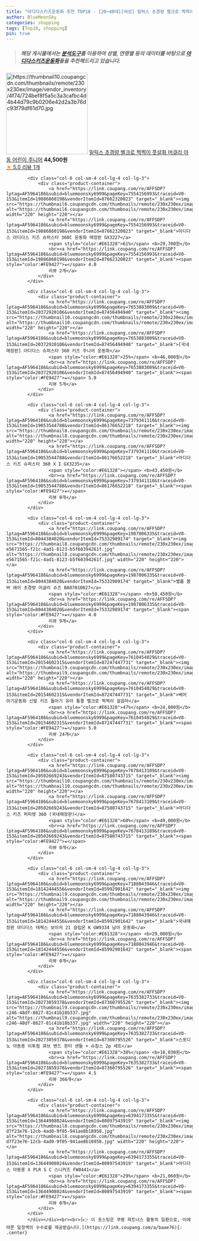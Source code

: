 ```yaml
---
title: "아디다스키즈운동화 추천 TOP10 - [20~40대][여성] 밀릭스 초경량 벨크로 찍찍이 풋살화 머큐리 아동 어린이 주니어"
author: BlueMoonSky
categories: shopping
tags: [Top10, shopping]
pin: true
---
```


> ##### 해당 게시물에서는 [**분석도구**](https://itemscout.io/)를 이용하여 **성별**, **연령별** 등의 데이터를 바탕으로 [**아디다스키즈운동화**](https://link.coupang.com/a/baae76)들을 추천해드리고 있습니다.
<div class="container"><div class="row">
            <div class="col-6 col-sm-4 col-lg-4 col-lg-3">
                <div class="product-container">
                    <a href="https://link.coupang.com/re/AFFSDP?lptag=AF5964186&subid=bluemoonsky6999&pageKey=7706504631&traceid=V0-153&itemId=20646732410&vendorItemId=87720150476" target="_blank"><img src="https://thumbnail10.coupangcdn.com/thumbnails/remote/230x230ex/image/vendor_inventory/4f74/724bef8f5a5c3a3cafbc4d4b44d79c9b0206e42d2a3b76dc93f79df61d70.jpg" alt="https://thumbnail10.coupangcdn.com/thumbnails/remote/230x230ex/image/vendor_inventory/4f74/724bef8f5a5c3a3cafbc4d4b44d79c9b0206e42d2a3b76dc93f79df61d70.jpg" width="220" height="220"></a>
                    <a href="https://link.coupang.com/re/AFFSDP?lptag=AF5964186&subid=bluemoonsky6999&pageKey=7706504631&traceid=V0-153&itemId=20646732410&vendorItemId=87720150476" target="_blank">밀릭스 초경량 벨크로 찍찍이 풋살화 머큐리 아동 어린이 주니어</a>
                    <span style="color:#E61328"></span> <b>44,500원</b>
                    <br><a href="https://link.coupang.com/re/AFFSDP?lptag=AF5964186&subid=bluemoonsky6999&pageKey=7706504631&traceid=V0-153&itemId=20646732410&vendorItemId=87720150476" target="_blank"><span style="color:#FE9427">★</span> 5.0
                    리뷰 1개</a>
                </div>
            </div>
            
            <div class="col-6 col-sm-4 col-lg-4 col-lg-3">
                <div class="product-container">
                    <a href="https://link.coupang.com/re/AFFSDP?lptag=AF5964186&subid=bluemoonsky6999&pageKey=7554156993&traceid=V0-153&itemId=19886860198&vendorItemId=87662320023" target="_blank"><img src="https://thumbnail6.coupangcdn.com/thumbnails/remote/230x230ex/image/vendor_inventory/defe/01801ffcca660b1960129ec4dbc22f54b588b493de250329bcaab9c9f445.jpg" alt="https://thumbnail6.coupangcdn.com/thumbnails/remote/230x230ex/image/vendor_inventory/defe/01801ffcca660b1960129ec4dbc22f54b588b493de250329bcaab9c9f445.jpg" width="220" height="220"></a>
                    <a href="https://link.coupang.com/re/AFFSDP?lptag=AF5964186&subid=bluemoonsky6999&pageKey=7554156993&traceid=V0-153&itemId=19886860198&vendorItemId=87662320023" target="_blank">아디다스 아디다스 키즈 슈퍼스타 360C 운동화 매장판 GX3227</a>
                    <span style="color:#E61328">61%</span> <b>29,700원</b>
                    <br><a href="https://link.coupang.com/re/AFFSDP?lptag=AF5964186&subid=bluemoonsky6999&pageKey=7554156993&traceid=V0-153&itemId=19886860198&vendorItemId=87662320023" target="_blank"><span style="color:#FE9427">★</span> 4.0
                    리뷰 2개</a>
                </div>
            </div>
            
            <div class="col-6 col-sm-4 col-lg-4 col-lg-3">
                <div class="product-container">
                    <a href="https://link.coupang.com/re/AFFSDP?lptag=AF5964186&subid=bluemoonsky6999&pageKey=7653883009&traceid=V0-153&itemId=20372920106&vendorItemId=87456494940" target="_blank"><img src="https://thumbnail10.coupangcdn.com/thumbnails/remote/230x230ex/image/vendor_inventory/a7a5/b2536f6d1d2a1cab1260ae1143e61871eaeddf5d9773ca5aa729c4f44796.jpg" alt="https://thumbnail10.coupangcdn.com/thumbnails/remote/230x230ex/image/vendor_inventory/a7a5/b2536f6d1d2a1cab1260ae1143e61871eaeddf5d9773ca5aa729c4f44796.jpg" width="220" height="220"></a>
                    <a href="https://link.coupang.com/re/AFFSDP?lptag=AF5964186&subid=bluemoonsky6999&pageKey=7653883009&traceid=V0-153&itemId=20372920106&vendorItemId=87456494940" target="_blank">[국내 매장판] 아디다스 슈퍼스타 360 키즈 주니어 운동화</a>
                    <span style="color:#E61328">25%</span> <b>46,000원</b>
                    <br><a href="https://link.coupang.com/re/AFFSDP?lptag=AF5964186&subid=bluemoonsky6999&pageKey=7653883009&traceid=V0-153&itemId=20372920106&vendorItemId=87456494940" target="_blank"><span style="color:#FE9427">★</span> 5.0
                    리뷰 5개</a>
                </div>
            </div>
            
            <div class="col-6 col-sm-4 col-lg-4 col-lg-3">
                <div class="product-container">
                    <a href="https://link.coupang.com/re/AFFSDP?lptag=AF5964186&subid=bluemoonsky6999&pageKey=7379341110&traceid=V0-153&itemId=19053544788&vendorItemId=86176652218" target="_blank"><img src="https://thumbnail8.coupangcdn.com/thumbnails/remote/230x230ex/image/vendor_inventory/2784/c0f836f6942742b37894b921f17f03bba44e9408cf2dea2cce690f0bdfdf.png" alt="https://thumbnail8.coupangcdn.com/thumbnails/remote/230x230ex/image/vendor_inventory/2784/c0f836f6942742b37894b921f17f03bba44e9408cf2dea2cce690f0bdfdf.png" width="220" height="220"></a>
                    <a href="https://link.coupang.com/re/AFFSDP?lptag=AF5964186&subid=bluemoonsky6999&pageKey=7379341110&traceid=V0-153&itemId=19053544788&vendorItemId=86176652218" target="_blank">아디다스 키즈 슈퍼스타 360 X I GX3235</a>
                    <span style="color:#E61328"></span> <b>43,450원</b>
                    <br><a href="https://link.coupang.com/re/AFFSDP?lptag=AF5964186&subid=bluemoonsky6999&pageKey=7379341110&traceid=V0-153&itemId=19053544788&vendorItemId=86176652218" target="_blank"><span style="color:#FE9427">★</span> 
                    리뷰 0개</a>
                </div>
            </div>
            
            <div class="col-6 col-sm-4 col-lg-4 col-lg-3">
                <div class="product-container">
                    <a href="https://link.coupang.com/re/AFFSDP?lptag=AF5964186&subid=bluemoonsky6999&pageKey=1987806335&traceid=V0-153&itemId=8044384020&vendorItemId=75332989174" target="_blank"><img src="https://thumbnail8.coupangcdn.com/thumbnails/remote/230x230ex/image/retail/images/4349706949157382-e5671565-f21c-4ad1-8123-b5f60394261f.jpg" alt="https://thumbnail8.coupangcdn.com/thumbnails/remote/230x230ex/image/retail/images/4349706949157382-e5671565-f21c-4ad1-8123-b5f60394261f.jpg" width="220" height="220"></a>
                    <a href="https://link.coupang.com/re/AFFSDP?lptag=AF5964186&subid=bluemoonsky6999&pageKey=1987806335&traceid=V0-153&itemId=8044384020&vendorItemId=75332989174" target="_blank">밸롭 봄버 에어 초경량 어글리 슈즈 BA07010027</a>
                    <span style="color:#E61328"></span> <b>50,450원</b>
                    <br><a href="https://link.coupang.com/re/AFFSDP?lptag=AF5964186&subid=bluemoonsky6999&pageKey=1987806335&traceid=V0-153&itemId=8044384020&vendorItemId=75332989174" target="_blank"><span style="color:#FE9427">★</span> 4.0
                    리뷰 9개</a>
                </div>
            </div>
            
            <div class="col-6 col-sm-4 col-lg-4 col-lg-3">
                <div class="product-container">
                    <a href="https://link.coupang.com/re/AFFSDP?lptag=AF5964186&subid=bluemoonsky6999&pageKey=7610454029&traceid=V0-153&itemId=20154602315&vendorItemId=87247447731" target="_blank"><img src="https://thumbnail9.coupangcdn.com/thumbnails/remote/230x230ex/image/vendor_inventory/f114/427df83b0a7ea25d8e30d9d88198fef4136b5d26499ac980a021f48dc470.jpg" alt="https://thumbnail9.coupangcdn.com/thumbnails/remote/230x230ex/image/vendor_inventory/f114/427df83b0a7ea25d8e30d9d88198fef4136b5d26499ac980a021f48dc470.jpg" width="220" height="220"></a>
                    <a href="https://link.coupang.com/re/AFFSDP?lptag=AF5964186&subid=bluemoonsky6999&pageKey=7610454029&traceid=V0-153&itemId=20154602315&vendorItemId=87247447731" target="_blank">베어 아기운동화 신발 키즈 돌아기 유아 통풍 벨크로 찍찍이 걸음마</a>
                    <span style="color:#E61328">47%</span> <b>24,800원</b>
                    <br><a href="https://link.coupang.com/re/AFFSDP?lptag=AF5964186&subid=bluemoonsky6999&pageKey=7610454029&traceid=V0-153&itemId=20154602315&vendorItemId=87247447731" target="_blank"><span style="color:#FE9427">★</span> 5.0
                    리뷰 24개</a>
                </div>
            </div>
            
            <div class="col-6 col-sm-4 col-lg-4 col-lg-3">
                <div class="product-container">
                    <a href="https://link.coupang.com/re/AFFSDP?lptag=AF5964186&subid=bluemoonsky6999&pageKey=7678413109&traceid=V0-153&itemId=20502669243&vendorItemId=87580743715" target="_blank"><img src="https://thumbnail10.coupangcdn.com/thumbnails/remote/230x230ex/image/vendor_inventory/0a3a/2619745dcb6259294deba79addc3fa9f1b0da7700a55700b9bd6e8ff3477.jpg" alt="https://thumbnail10.coupangcdn.com/thumbnails/remote/230x230ex/image/vendor_inventory/0a3a/2619745dcb6259294deba79addc3fa9f1b0da7700a55700b9bd6e8ff3477.jpg" width="220" height="220"></a>
                    <a href="https://link.coupang.com/re/AFFSDP?lptag=AF5964186&subid=bluemoonsky6999&pageKey=7678413109&traceid=V0-153&itemId=20502669243&vendorItemId=87580743715" target="_blank">아디다스 키즈 퍼피렛 360 (국내매장판)</a>
                    <span style="color:#E61328">60%</span> <b>49,000원</b>
                    <br><a href="https://link.coupang.com/re/AFFSDP?lptag=AF5964186&subid=bluemoonsky6999&pageKey=7678413109&traceid=V0-153&itemId=20502669243&vendorItemId=87580743715" target="_blank"><span style="color:#FE9427">★</span> 
                    리뷰 0개</a>
                </div>
            </div>
            
            <div class="col-6 col-sm-4 col-lg-4 col-lg-3">
                <div class="product-container">
                    <a href="https://link.coupang.com/re/AFFSDP?lptag=AF5964186&subid=bluemoonsky6999&pageKey=7188043946&traceid=V0-153&itemId=18142444556&vendorItemId=85992901642" target="_blank"><img src="https://thumbnail9.coupangcdn.com/thumbnails/remote/230x230ex/image/vendor_inventory/d76b/3025ec26e788292e2ff183a41041422e9140af8ac1ad6fb4c84e4d0aa340.jpg" alt="https://thumbnail9.coupangcdn.com/thumbnails/remote/230x230ex/image/vendor_inventory/d76b/3025ec26e788292e2ff183a41041422e9140af8ac1ad6fb4c84e4d0aa340.jpg" width="220" height="220"></a>
                    <a href="https://link.coupang.com/re/AFFSDP?lptag=AF5964186&subid=bluemoonsky6999&pageKey=7188043946&traceid=V0-153&itemId=18142444556&vendorItemId=85992901642" target="_blank">국내매장판 아디다스 테렉스 보이저 21 슬립온 K GW9334 남아 운동화</a>
                    <span style="color:#E61328"></span> <b>29,000원</b>
                    <br><a href="https://link.coupang.com/re/AFFSDP?lptag=AF5964186&subid=bluemoonsky6999&pageKey=7188043946&traceid=V0-153&itemId=18142444556&vendorItemId=85992901642" target="_blank"><span style="color:#FE9427">★</span> 
                    리뷰 0개</a>
                </div>
            </div>
            
            <div class="col-6 col-sm-4 col-lg-4 col-lg-3">
                <div class="product-container">
                    <a href="https://link.coupang.com/re/AFFSDP?lptag=AF5964186&subid=bluemoonsky6999&pageKey=7635382733&traceid=V0-153&itemId=20273859378&vendorItemId=87360795526" target="_blank"><img src="https://thumbnail9.coupangcdn.com/thumbnails/remote/230x230ex/image/retail/images/2023/10/05/17/3/a9203e42-c246-48df-8827-81c41b18b337.jpg" alt="https://thumbnail9.coupangcdn.com/thumbnails/remote/230x230ex/image/retail/images/2023/10/05/17/3/a9203e42-c246-48df-8827-81c41b18b337.jpg" width="220" height="220"></a>
                    <a href="https://link.coupang.com/re/AFFSDP?lptag=AF5964186&subid=bluemoonsky6999&pageKey=7635382733&traceid=V0-153&itemId=20273859378&vendorItemId=87360795526" target="_blank">스포디노 아동용 이투컴 큐브 밴드 윈터 샌들 + 슈참스 2p 세트</a>
                    <span style="color:#E61328">38%</span> <b>18,030원</b>
                    <br><a href="https://link.coupang.com/re/AFFSDP?lptag=AF5964186&subid=bluemoonsky6999&pageKey=7635382733&traceid=V0-153&itemId=20273859378&vendorItemId=87360795526" target="_blank"><span style="color:#FE9427">★</span> 4.5
                    리뷰 366개</a>
                </div>
            </div>
            
            <div class="col-6 col-sm-4 col-lg-4 col-lg-3">
                <div class="product-container">
                    <a href="https://link.coupang.com/re/AFFSDP?lptag=AF5964186&subid=bluemoonsky6999&pageKey=6394173355&traceid=V0-153&itemId=13644908024&vendorItemId=80897543919" target="_blank"><img src="https://thumbnail8.coupangcdn.com/thumbnails/remote/230x230ex/image/retail/images/1855307449551895-d7f23e76-12cb-4ad0-9f05-941ae8b18958.jpg" alt="https://thumbnail8.coupangcdn.com/thumbnails/remote/230x230ex/image/retail/images/1855307449551895-d7f23e76-12cb-4ad0-9f05-941ae8b18958.jpg" width="220" height="220"></a>
                    <a href="https://link.coupang.com/re/AFFSDP?lptag=AF5964186&subid=bluemoonsky6999&pageKey=6394173355&traceid=V0-153&itemId=13644908024&vendorItemId=80897543919" target="_blank">아디다스 아동용 X PLR S C 스니커즈 FW0441</a>
                    <span style="color:#E61328">29%</span> <b>21,060원</b>
                    <br><a href="https://link.coupang.com/re/AFFSDP?lptag=AF5964186&subid=bluemoonsky6999&pageKey=6394173355&traceid=V0-153&itemId=13644908024&vendorItemId=80897543919" target="_blank"><span style="color:#FE9427">★</span> 
                    리뷰 0개</a>
                </div>
            </div>
            </div></div><br><br>[👉 이 포스팅은 쿠팡 파트너스 활동의 일환으로, 이에 따른 일정액의 수수료를 제공받습니다.](https://link.coupang.com/a/baae76){: .center}